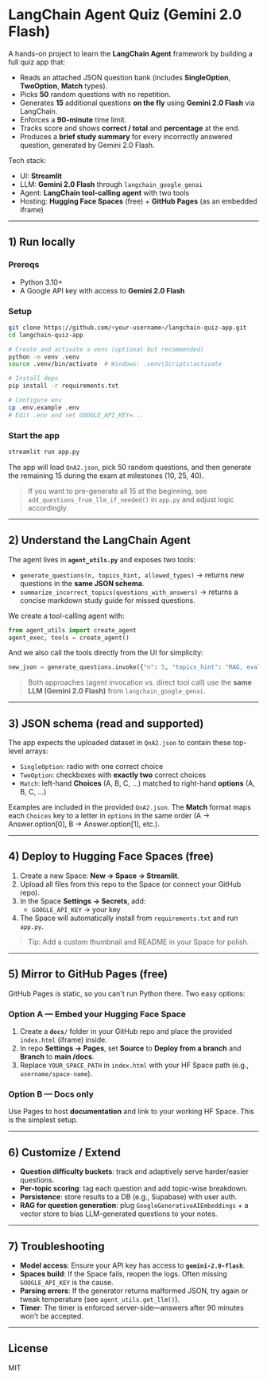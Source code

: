 # LangChain Agent Quiz (Gemini 2.0 Flash)

A hands-on project to learn the **LangChain Agent** framework by building a full quiz app that:
- Reads an attached JSON question bank (includes **SingleOption**, **TwoOption**, **Match** types).
- Picks **50** random questions with no repetition.
- Generates **15** additional questions **on the fly** using **Gemini 2.0 Flash** via LangChain.
- Enforces a **90-minute** time limit.
- Tracks score and shows **correct / total** and **percentage** at the end.
- Produces a **brief study summary** for every incorrectly answered question, generated by Gemini 2.0 Flash.

Tech stack:
- UI: **Streamlit**
- LLM: **Gemini 2.0 Flash** through `langchain_google_genai`
- Agent: **LangChain tool-calling agent** with two tools
- Hosting: **Hugging Face Spaces** (free) + **GitHub Pages** (as an embedded iframe)

---

## 1) Run locally

### Prereqs
- Python 3.10+
- A Google API key with access to **Gemini 2.0 Flash**

### Setup
```bash
git clone https://github.com/<your-username>/langchain-quiz-app.git
cd langchain-quiz-app

# Create and activate a venv (optional but recommended)
python -m venv .venv
source .venv/bin/activate  # Windows: .venv\Scripts\activate

# Install deps
pip install -r requirements.txt

# Configure env
cp .env.example .env
# Edit .env and set GOOGLE_API_KEY=...
```

### Start the app
```bash
streamlit run app.py
```

The app will load `QnA2.json`, pick 50 random questions, and then generate the remaining 15 during the exam at milestones (10, 25, 40).

> If you want to pre-generate all 15 at the beginning, see `add_questions_from_llm_if_needed()` in `app.py` and adjust logic accordingly.

---

## 2) Understand the LangChain Agent

The agent lives in **`agent_utils.py`** and exposes two tools:

- `generate_questions(n, topics_hint, allowed_types)` → returns new questions in the **same JSON schema**.
- `summarize_incorrect_topics(questions_with_answers)` → returns a concise markdown study guide for missed questions.

We create a tool-calling agent with:

```python
from agent_utils import create_agent
agent_exec, tools = create_agent()
```

And we also call the tools directly from the UI for simplicity:

```python
new_json = generate_questions.invoke({"n": 5, "topics_hint": "RAG, evaluation, embeddings"})
```

> Both approaches (agent invocation vs. direct tool call) use the **same LLM (Gemini 2.0 Flash)** from `langchain_google_genai`.

---

## 3) JSON schema (read and supported)

The app expects the uploaded dataset in `QnA2.json` to contain these top-level arrays:

- `SingleOption`: radio with one correct choice
- `TwoOption`: checkboxes with **exactly two** correct choices
- `Match`: left-hand **Choices** (A, B, C, …) matched to right-hand **options** (A, B, C, …)

Examples are included in the provided `QnA2.json`. The **Match** format maps each `Choices` key to a letter in `options` in the same order (A → Answer.option[0], B → Answer.option[1], etc.).

---

## 4) Deploy to **Hugging Face Spaces** (free)

1. Create a new Space: **New → Space → Streamlit**.
2. Upload all files from this repo to the Space (or connect your GitHub repo).
3. In the Space **Settings → Secrets**, add:
   - `GOOGLE_API_KEY` → your key
4. The Space will automatically install from `requirements.txt` and run `app.py`.

> Tip: Add a custom thumbnail and README in your Space for polish.

---

## 5) Mirror to **GitHub Pages** (free)

GitHub Pages is static, so you can't run Python there. Two easy options:

### Option A — Embed your Hugging Face Space

1. Create a **`docs/`** folder in your GitHub repo and place the provided `index.html` (iframe) inside.
2. In repo **Settings → Pages**, set **Source** to **Deploy from a branch** and **Branch** to **main /docs**.
3. Replace `YOUR_SPACE_PATH` in `index.html` with your HF Space path (e.g., `username/space-name`).

### Option B — Docs only

Use Pages to host **documentation** and link to your working HF Space. This is the simplest setup.

---

## 6) Customize / Extend

- **Question difficulty buckets**: track and adaptively serve harder/easier questions.
- **Per-topic scoring**: tag each question and add topic-wise breakdown.
- **Persistence**: store results to a DB (e.g., Supabase) with user auth.
- **RAG for question generation**: plug `GoogleGenerativeAIEmbeddings` + a vector store to bias LLM-generated questions to your notes.

---

## 7) Troubleshooting

- **Model access**: Ensure your API key has access to **`gemini-2.0-flash`**.
- **Spaces build**: If the Space fails, reopen the logs. Often missing `GOOGLE_API_KEY` is the cause.
- **Parsing errors**: If the generator returns malformed JSON, try again or tweak temperature (see `agent_utils.get_llm()`).
- **Timer**: The timer is enforced server-side—answers after 90 minutes won't be accepted.

---

## License

MIT

